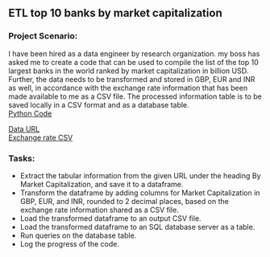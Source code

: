 ## ETL top 10 banks by market capitalization
### Project Scenario: 
I have been hired as a data engineer by research organization. my boss has asked me to create a code that can be used to compile the list of the top 10 largest banks in the world ranked by market capitalization in billion USD. Further, the data needs to be transformed and stored in GBP, EUR and INR as well, in accordance with the exchange rate information that has been made available to me as a CSV file. The processed information table is to be saved locally in a CSV format and as a database table. \
[Python Code](https://github.com/alireza-gharibi/Portfolio/blob/main/ETL_World's%20Largest%20Banks_Project/ETL%20World's%20Largest%20Banks%20Project.ipynb)

[Data URL](https://web.archive.org/web/20230908091635)   
[Exchange rate CSV](https://cf-courses-data.s3.us.cloud-object-storage.appdomain.cloud/IBMSkillsNetwork-PY0221EN-Coursera/labs/v2/exchange_rate.csv) 

### Tasks:
- Extract the tabular information from the given URL under the heading By Market Capitalization, and save it to a dataframe.
- Transform the dataframe by adding columns for Market Capitalization in GBP, EUR, and INR, rounded to 2 decimal places, based on the exchange rate information shared as a CSV file.
- Load the transformed dataframe to an output CSV file.
- Load the transformed dataframe to an SQL database server as a table.
- Run queries on the database table.
- Log the progress of the code.
